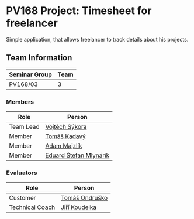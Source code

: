 # PV168 Project: Timesheet for freelancer

Simple application, that allows freelancer to track details about his projects.

## Team Information

| Seminar Group | Team |
|-------------- | ---- |
| PV168/03      | 3    |

### Members

| Role           | Person               |
|----------------|----------------------|
|Team Lead       | [Vojtěch Sýkora](https://is.muni.cz/auth/osoba/492896) 
|Member          | [Tomáš Kadavý](https://is.muni.cz/auth/osoba/492979) 
|Member          | [Adam Majzlík](https://is.muni.cz/auth/osoba/514568) 
|Member          | [Eduard Štefan Mlynárik](https://is.muni.cz/auth/osoba/514148) 

### Evaluators

| Role           | Person               |
|----------------|----------------------|
|Customer        | [Tomáš Ondruško](https://is.muni.cz/auth/osoba/485418) 
|Technical Coach | [Jiří Koudelka](https://is.muni.cz/auth/osoba/395934) 

